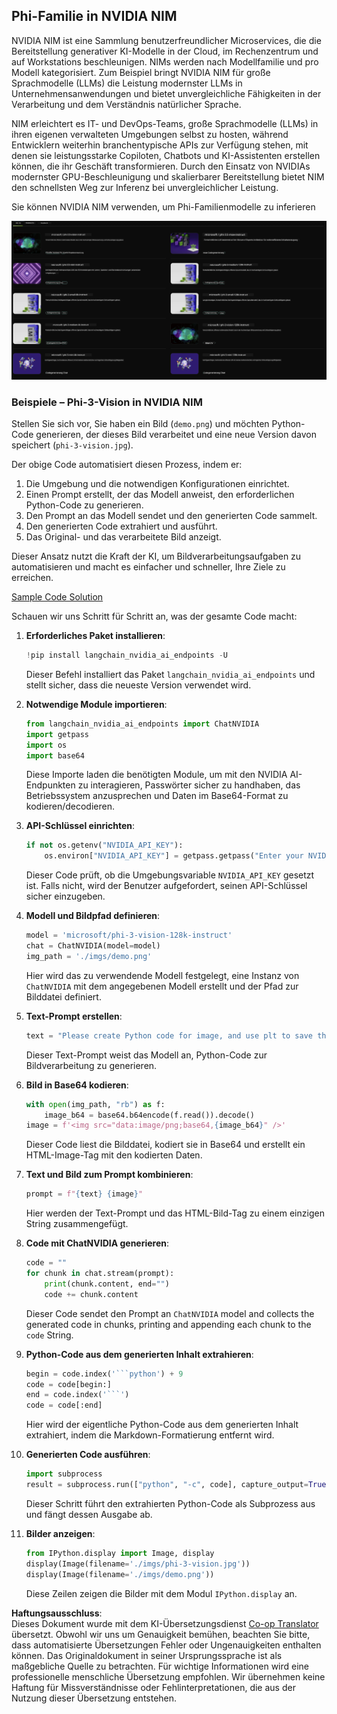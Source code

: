 <!--
CO_OP_TRANSLATOR_METADATA:
{
  "original_hash": "7b08e277df2a9307f861ae54bc30c772",
  "translation_date": "2025-05-07T10:38:17+00:00",
  "source_file": "md/01.Introduction/02/06.NVIDIA.md",
  "language_code": "de"
}
-->
## Phi-Familie in NVIDIA NIM

NVIDIA NIM ist eine Sammlung benutzerfreundlicher Microservices, die die Bereitstellung generativer KI-Modelle in der Cloud, im Rechenzentrum und auf Workstations beschleunigen. NIMs werden nach Modellfamilie und pro Modell kategorisiert. Zum Beispiel bringt NVIDIA NIM für große Sprachmodelle (LLMs) die Leistung modernster LLMs in Unternehmensanwendungen und bietet unvergleichliche Fähigkeiten in der Verarbeitung und dem Verständnis natürlicher Sprache.

NIM erleichtert es IT- und DevOps-Teams, große Sprachmodelle (LLMs) in ihren eigenen verwalteten Umgebungen selbst zu hosten, während Entwicklern weiterhin branchentypische APIs zur Verfügung stehen, mit denen sie leistungsstarke Copiloten, Chatbots und KI-Assistenten erstellen können, die ihr Geschäft transformieren. Durch den Einsatz von NVIDIAs modernster GPU-Beschleunigung und skalierbarer Bereitstellung bietet NIM den schnellsten Weg zur Inferenz bei unvergleichlicher Leistung.

Sie können NVIDIA NIM verwenden, um Phi-Familienmodelle zu inferieren

![nim](../../../../../translated_images/Phi-NIM.09bebb743387ee4a5028d7d4f8fed55e619711b26c8937526b43a2af980f7dcf.de.png)

### **Beispiele – Phi-3-Vision in NVIDIA NIM**

Stellen Sie sich vor, Sie haben ein Bild (`demo.png`) und möchten Python-Code generieren, der dieses Bild verarbeitet und eine neue Version davon speichert (`phi-3-vision.jpg`).

Der obige Code automatisiert diesen Prozess, indem er:

1. Die Umgebung und die notwendigen Konfigurationen einrichtet.
2. Einen Prompt erstellt, der das Modell anweist, den erforderlichen Python-Code zu generieren.
3. Den Prompt an das Modell sendet und den generierten Code sammelt.
4. Den generierten Code extrahiert und ausführt.
5. Das Original- und das verarbeitete Bild anzeigt.

Dieser Ansatz nutzt die Kraft der KI, um Bildverarbeitungsaufgaben zu automatisieren und macht es einfacher und schneller, Ihre Ziele zu erreichen.

[Sample Code Solution](../../../../../code/06.E2E/E2E_Nvidia_NIM_Phi3_Vision.ipynb)

Schauen wir uns Schritt für Schritt an, was der gesamte Code macht:

1. **Erforderliches Paket installieren**:
    ```python
    !pip install langchain_nvidia_ai_endpoints -U
    ```
    Dieser Befehl installiert das Paket `langchain_nvidia_ai_endpoints` und stellt sicher, dass die neueste Version verwendet wird.

2. **Notwendige Module importieren**:
    ```python
    from langchain_nvidia_ai_endpoints import ChatNVIDIA
    import getpass
    import os
    import base64
    ```
    Diese Importe laden die benötigten Module, um mit den NVIDIA AI-Endpunkten zu interagieren, Passwörter sicher zu handhaben, das Betriebssystem anzusprechen und Daten im Base64-Format zu kodieren/decodieren.

3. **API-Schlüssel einrichten**:
    ```python
    if not os.getenv("NVIDIA_API_KEY"):
        os.environ["NVIDIA_API_KEY"] = getpass.getpass("Enter your NVIDIA API key: ")
    ```
    Dieser Code prüft, ob die Umgebungsvariable `NVIDIA_API_KEY` gesetzt ist. Falls nicht, wird der Benutzer aufgefordert, seinen API-Schlüssel sicher einzugeben.

4. **Modell und Bildpfad definieren**:
    ```python
    model = 'microsoft/phi-3-vision-128k-instruct'
    chat = ChatNVIDIA(model=model)
    img_path = './imgs/demo.png'
    ```
    Hier wird das zu verwendende Modell festgelegt, eine Instanz von `ChatNVIDIA` mit dem angegebenen Modell erstellt und der Pfad zur Bilddatei definiert.

5. **Text-Prompt erstellen**:
    ```python
    text = "Please create Python code for image, and use plt to save the new picture under imgs/ and name it phi-3-vision.jpg."
    ```
    Dieser Text-Prompt weist das Modell an, Python-Code zur Bildverarbeitung zu generieren.

6. **Bild in Base64 kodieren**:
    ```python
    with open(img_path, "rb") as f:
        image_b64 = base64.b64encode(f.read()).decode()
    image = f'<img src="data:image/png;base64,{image_b64}" />'
    ```
    Dieser Code liest die Bilddatei, kodiert sie in Base64 und erstellt ein HTML-Image-Tag mit den kodierten Daten.

7. **Text und Bild zum Prompt kombinieren**:
    ```python
    prompt = f"{text} {image}"
    ```
    Hier werden der Text-Prompt und das HTML-Bild-Tag zu einem einzigen String zusammengefügt.

8. **Code mit ChatNVIDIA generieren**:
    ```python
    code = ""
    for chunk in chat.stream(prompt):
        print(chunk.content, end="")
        code += chunk.content
    ```
    Dieser Code sendet den Prompt an `ChatNVIDIA` model and collects the generated code in chunks, printing and appending each chunk to the `code` String.

9. **Python-Code aus dem generierten Inhalt extrahieren**:
    ```python
    begin = code.index('```python') + 9
    code = code[begin:]
    end = code.index('```')
    code = code[:end]
    ```
    Hier wird der eigentliche Python-Code aus dem generierten Inhalt extrahiert, indem die Markdown-Formatierung entfernt wird.

10. **Generierten Code ausführen**:
    ```python
    import subprocess
    result = subprocess.run(["python", "-c", code], capture_output=True)
    ```
    Dieser Schritt führt den extrahierten Python-Code als Subprozess aus und fängt dessen Ausgabe ab.

11. **Bilder anzeigen**:
    ```python
    from IPython.display import Image, display
    display(Image(filename='./imgs/phi-3-vision.jpg'))
    display(Image(filename='./imgs/demo.png'))
    ```
    Diese Zeilen zeigen die Bilder mit dem Modul `IPython.display` an.

**Haftungsausschluss**:  
Dieses Dokument wurde mit dem KI-Übersetzungsdienst [Co-op Translator](https://github.com/Azure/co-op-translator) übersetzt. Obwohl wir uns um Genauigkeit bemühen, beachten Sie bitte, dass automatisierte Übersetzungen Fehler oder Ungenauigkeiten enthalten können. Das Originaldokument in seiner Ursprungssprache ist als maßgebliche Quelle zu betrachten. Für wichtige Informationen wird eine professionelle menschliche Übersetzung empfohlen. Wir übernehmen keine Haftung für Missverständnisse oder Fehlinterpretationen, die aus der Nutzung dieser Übersetzung entstehen.